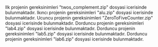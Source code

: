 Ilk projenin gereksinimleri "twos_complement.zip" dosyasi icerisinde bulunmaktadır.
Ikıncı  projenin gereksinimleri "alu.zip" dosyasi icerisinde bulunmaktadır.
Ucuncu projenin gereksinimleri "ZeroToFiveCounter.zip" dosyasi icerisinde bulunmaktadır.
Dorduncu projenin gereksinimleri "lab4.zip" dosyasi icerisinde bulunmaktadır.
Dorduncu projenin gereksinimleri "lab5.zip" dosyasi icerisinde bulunmaktadır.
Dorduncu projenin gereksinimleri "lab6.zip" dosyasi icerisinde bulunmaktadır.
